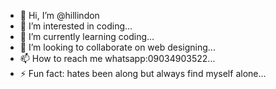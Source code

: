 - 👋 Hi, I’m @hillindon
- 👀 I’m interested in coding...
- 🌱 I’m currently learning coding...
- 💞️ I’m looking to collaborate on web designing...
- 📫 How to reach me whatsapp:09034903522...
- ⚡ Fun fact: hates been along but always find myself alone...

<!---
hillindon/hillindon is a ✨ special ✨ repository because its `README.md` (this file) appears on your GitHub profile.
You can click the Preview link to take a look at your changes.
--->
